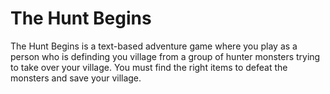 # The Hunt Begins

The Hunt Begins is a text-based adventure game where you play as a person who is definding you village from a group of hunter monsters trying to take over your village. You must find the right items to defeat the monsters and save your village.
